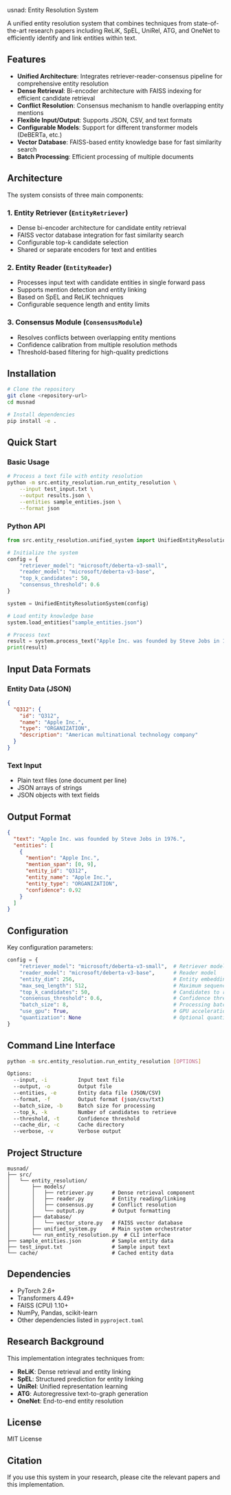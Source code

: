 usnad: Entity Resolution System

A unified entity resolution system that combines techniques from state-of-the-art research papers including ReLiK, SpEL, UniRel, ATG, and OneNet to efficiently identify and link entities within text.

## Features

- **Unified Architecture**: Integrates retriever-reader-consensus pipeline for comprehensive entity resolution
- **Dense Retrieval**: Bi-encoder architecture with FAISS indexing for efficient candidate retrieval
- **Conflict Resolution**: Consensus mechanism to handle overlapping entity mentions
- **Flexible Input/Output**: Supports JSON, CSV, and text formats
- **Configurable Models**: Support for different transformer models (DeBERTa, etc.)
- **Vector Database**: FAISS-based entity knowledge base for fast similarity search
- **Batch Processing**: Efficient processing of multiple documents

## Architecture

The system consists of three main components:

### 1. Entity Retriever (`EntityRetriever`)
- Dense bi-encoder architecture for candidate entity retrieval
- FAISS vector database integration for fast similarity search
- Configurable top-k candidate selection
- Shared or separate encoders for text and entities

### 2. Entity Reader (`EntityReader`)
- Processes input text with candidate entities in single forward pass
- Supports mention detection and entity linking
- Based on SpEL and ReLiK techniques
- Configurable sequence length and entity limits

### 3. Consensus Module (`ConsensusModule`)
- Resolves conflicts between overlapping entity mentions
- Confidence calibration from multiple resolution methods
- Threshold-based filtering for high-quality predictions

## Installation

```bash
# Clone the repository
git clone <repository-url>
cd musnad

# Install dependencies
pip install -e .
```

## Quick Start

### Basic Usage

```bash
# Process a text file with entity resolution
python -m src.entity_resolution.run_entity_resolution \
    --input test_input.txt \
    --output results.json \
    --entities sample_entities.json \
    --format json
```

### Python API

```python
from src.entity_resolution.unified_system import UnifiedEntityResolutionSystem

# Initialize the system
config = {
    "retriever_model": "microsoft/deberta-v3-small",
    "reader_model": "microsoft/deberta-v3-base",
    "top_k_candidates": 50,
    "consensus_threshold": 0.6
}

system = UnifiedEntityResolutionSystem(config)

# Load entity knowledge base
system.load_entities("sample_entities.json")

# Process text
result = system.process_text("Apple Inc. was founded by Steve Jobs in 1976.")
print(result)
```

## Input Data Formats

### Entity Data (JSON)
```json
{
  "Q312": {
    "id": "Q312",
    "name": "Apple Inc.",
    "type": "ORGANIZATION",
    "description": "American multinational technology company"
  }
}
```

### Text Input
- Plain text files (one document per line)
- JSON arrays of strings
- JSON objects with text fields

## Output Format

```json
{
  "text": "Apple Inc. was founded by Steve Jobs in 1976.",
  "entities": [
    {
      "mention": "Apple Inc.",
      "mention_span": [0, 9],
      "entity_id": "Q312",
      "entity_name": "Apple Inc.",
      "entity_type": "ORGANIZATION",
      "confidence": 0.92
    }
  ]
}
```

## Configuration

Key configuration parameters:

```python
config = {
    "retriever_model": "microsoft/deberta-v3-small",  # Retriever model
    "reader_model": "microsoft/deberta-v3-base",      # Reader model
    "entity_dim": 256,                                # Entity embedding dimension
    "max_seq_length": 512,                            # Maximum sequence length
    "top_k_candidates": 50,                           # Candidates to retrieve
    "consensus_threshold": 0.6,                       # Confidence threshold
    "batch_size": 8,                                  # Processing batch size
    "use_gpu": True,                                  # GPU acceleration
    "quantization": None                              # Optional quantization
}
```

## Command Line Interface

```bash
python -m src.entity_resolution.run_entity_resolution [OPTIONS]

Options:
  --input, -i          Input text file
  --output, -o         Output file
  --entities, -e       Entity data file (JSON/CSV)
  --format, -f         Output format (json/csv/txt)
  --batch_size, -b     Batch size for processing
  --top_k, -k          Number of candidates to retrieve
  --threshold, -t      Confidence threshold
  --cache_dir, -c      Cache directory
  --verbose, -v        Verbose output
```

## Project Structure

```
musnad/
├── src/
│   └── entity_resolution/
│       ├── models/
│       │   ├── retriever.py      # Dense retrieval component
│       │   ├── reader.py         # Entity reading/linking
│       │   ├── consensus.py      # Conflict resolution
│       │   └── output.py         # Output formatting
│       ├── database/
│       │   └── vector_store.py   # FAISS vector database
│       ├── unified_system.py     # Main system orchestrator
│       └── run_entity_resolution.py  # CLI interface
├── sample_entities.json          # Sample entity data
├── test_input.txt                # Sample input text
└── cache/                        # Cached entity data
```

## Dependencies

- PyTorch 2.6+
- Transformers 4.49+
- FAISS (CPU) 1.10+
- NumPy, Pandas, scikit-learn
- Other dependencies listed in `pyproject.toml`

## Research Background

This implementation integrates techniques from:

- **ReLiK**: Dense retrieval and entity linking
- **SpEL**: Structured prediction for entity linking
- **UniRel**: Unified representation learning
- **ATG**: Autoregressive text-to-graph generation
- **OneNet**: End-to-end entity resolution

## License

MIT License

## Citation
If you use this system in your research, please cite the relevant papers and this implementation.

